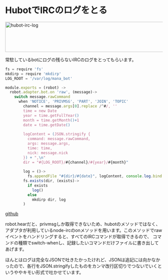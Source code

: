 HubotでIRCのログをとる
=====
<a href="http://manaten.net/wp-content/uploads/2014/01/hubot-irc-log.png"><img src="http://manaten.net/wp-content/uploads/2014/01/hubot-irc-log.png" alt="hubot-irc-log" width="623" height="96" class="aligncenter size-full wp-image-889" /></a>

常駐しているbotにログの残らないIRCのログをとってもらいます。

<!-- more -->

```javascript
fs = require 'fs'
mkdirp = require 'mkdirp'
LOG_ROOT = '/var/log/mana_bot'

module.exports = (robot) ->
  robot.adapter.bot.on 'raw', (message)->
    switch message.rawCommand
      when 'NOTICE', 'PRIVMSG', 'PART', 'JOIN', 'TOPIC'
        channel = message.args[0].replace /^#/, ''
        time = new Date
        year = time.getFullYear()
        month = time.getMonth()+1
        date = time.getDate()
        
        logContent = (JSON.stringify {
          command: message.rawCommand,
          args: message.args,
          time: time,
          nick: message.nick
        }) + ",\n"
        dir = "#{LOG_ROOT}/#{channel}/#{year}/#{month}"
        
        log = ()->
          fs.appendFile "#{dir}/#{date}", logContent, console.log.bind console
        fs.exists(dir, (exists)->
          if exists
            log()
          else
            mkdirp dir, log
        )
```
[github](https://github.com/manaten/mana_bot/blob/master/scripts/log.coffee)

robot.hearだと、privmsgしか取得できないため、hubotのメソッドではなく、アダプタが利用しているnode-ircのonメソッドを用います。このメソッドでrawイベントをハンドリングすると、すべてのIRCコマンドが取得できるので、 コマンドの種類でswitch-whenし、記録したいコマンドだけファイルに書き出してあげます。

ほんとはログは完全なJSONで吐きたかったけれど、JSONは追記には向かなかったので、各行をJSON.stringifyしたものをカンマ改行区切りでつないでいくというややキモい形式で吐かせています。
